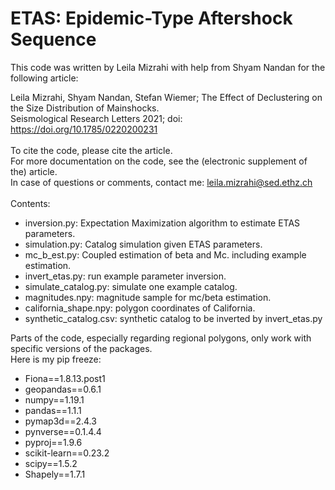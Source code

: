 # ETAS: Epidemic-Type Aftershock Sequence

This code was written by Leila Mizrahi with help from Shyam Nandan for the following article:<br/>

Leila Mizrahi, Shyam Nandan, Stefan Wiemer; The Effect of Declustering on the Size Distribution of Mainshocks.<br/>
Seismological Research Letters 2021; doi: https://doi.org/10.1785/0220200231<br/>
<br/>
To cite the code, please cite the article.<br/>
For more documentation on the code, see the (electronic supplement of the) article.<br/>
In case of questions or comments, contact me: leila.mizrahi@sed.ethz.ch
<br/>
<br/>
Contents:<br/>
* inversion.py: Expectation Maximization algorithm to estimate ETAS parameters.
* simulation.py: Catalog simulation given ETAS parameters.
* mc_b_est.py: Coupled estimation of beta and Mc. including example estimation.
* invert_etas.py: run example parameter inversion.
* simulate_catalog.py: simulate one example catalog.
* magnitudes.npy: magnitude sample for mc/beta estimation.
* california_shape.npy: polygon coordinates of California.
* synthetic_catalog.csv: synthetic catalog to be inverted by invert_etas.py


Parts of the code, especially regarding regional polygons, only work with specific versions of the packages.<br/>
Here is my pip freeze:<br/>

* Fiona==1.8.13.post1
* geopandas==0.6.1
* numpy==1.19.1
* pandas==1.1.1
* pymap3d==2.4.3
* pynverse==0.1.4.4
* pyproj==1.9.6
* scikit-learn==0.23.2
* scipy==1.5.2
* Shapely==1.7.1
